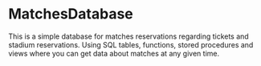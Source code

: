 # MatchesDatabase
This is a simple database for matches reservations regarding tickets and stadium reservations. Using SQL tables, functions, stored procedures and views where you can get data about matches at any given time.

